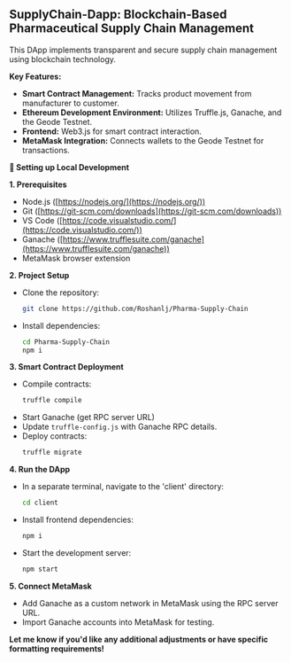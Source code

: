 ## SupplyChain-Dapp: Blockchain-Based Pharmaceutical Supply Chain Management

This DApp implements transparent and secure supply chain management using blockchain technology. 

**Key Features:**

* **Smart Contract Management:** Tracks product movement from manufacturer to customer.
* **Ethereum Development Environment:** Utilizes Truffle.js, Ganache, and the Geode Testnet.
* **Frontend:** Web3.js for smart contract interaction.
* **MetaMask Integration:** Connects wallets to the Geode Testnet for transactions.

**🔧 Setting up Local Development**

**1. Prerequisites**

* Node.js ([https://nodejs.org/](https://nodejs.org/))
* Git ([https://git-scm.com/downloads](https://git-scm.com/downloads))
* VS Code ([https://code.visualstudio.com/](https://code.visualstudio.com/))
* Ganache ([https://www.trufflesuite.com/ganache](https://www.trufflesuite.com/ganache))
* MetaMask browser extension

**2. Project Setup**

* Clone the repository:
   ```bash
   git clone https://github.com/Roshanlj/Pharma-Supply-Chain
   ```
* Install dependencies:
   ```bash
   cd Pharma-Supply-Chain
   npm i
   ```

**3. Smart Contract Deployment**

* Compile contracts:
   ```bash
   truffle compile
   ```
* Start Ganache (get RPC server URL)
* Update `truffle-config.js` with Ganache RPC details.
* Deploy contracts:
   ```bash
   truffle migrate
   ```

**4. Run the DApp**

* In a separate terminal, navigate to the 'client' directory:
   ```bash
   cd client
   ```
* Install frontend dependencies: 
   ```bash
   npm i 
   ```
* Start the development server:
   ```bash
   npm start
   ```

**5. Connect MetaMask**

* Add Ganache as a custom network in MetaMask using the RPC server URL.
* Import Ganache accounts into MetaMask for testing.

**Let me know if you'd like any additional adjustments or have specific formatting requirements!** 

